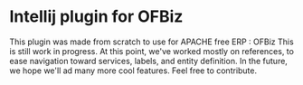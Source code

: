 # Intellij plugin for OFBiz

This plugin was made from scratch to use for APACHE free ERP : OFBiz
This is still work in progress.
At this point, we've worked mostly on references, to ease navigation toward services, labels, and entity definition.
In the future, we hope we'll ad many more cool features.
Feel free to contribute.